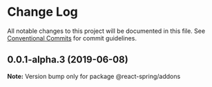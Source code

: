 # Change Log

All notable changes to this project will be documented in this file.
See [Conventional Commits](https://conventionalcommits.org) for commit guidelines.

## 0.0.1-alpha.3 (2019-06-08)

**Note:** Version bump only for package @react-spring/addons
